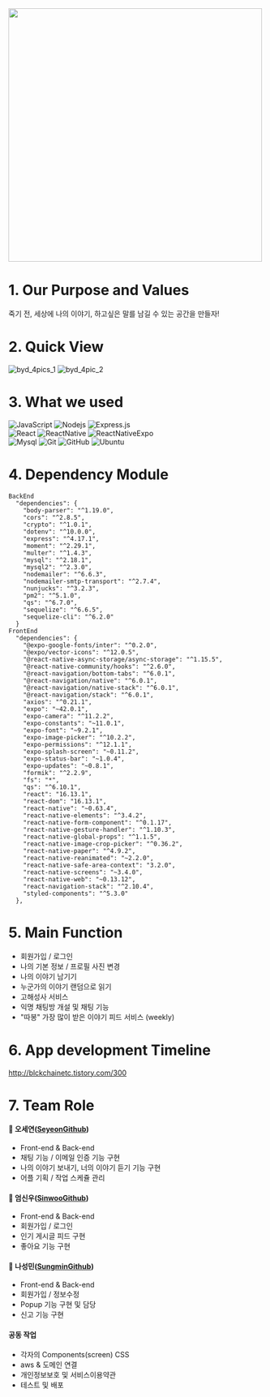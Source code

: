 <img src="http://user-images.githubusercontent.com/82620945/131205045-7427ca57-fc84-4454-a4e3-7d7ba539a959.jpg" width="500">

# 1. Our Purpose and Values

죽기 전, 세상에 나의 이야기, 하고싶은 말를 남길 수 있는 공간을 만들자!

# 2. Quick View

![byd_4pics_1](http://user-images.githubusercontent.com/82620945/131205965-3ac23a4d-51b1-4e94-8c90-3953535fada8.jpg)
![byd_4pic_2](http://user-images.githubusercontent.com/82620945/131205967-5dd60db5-45cd-4a12-8f5e-a19eeda5f547.jpg)

# 3. What we used

![JavaScript](http://img.shields.io/badge/-JavaScript-black?style=round-square&logo=javascript)
![Nodejs](http://img.shields.io/badge/-Nodejs-black?style=round-square&logo=Node.js)
![Express.js](http://img.shields.io/badge/-Express-black?style=round-square&logo=expressjs)
<br/>
![React](http://img.shields.io/badge/-React-black?style=round-square&logo=react)
![ReactNative](http://img.shields.io/badge/-ReactNative-black?style=round-square&logo=react)
![ReactNativeExpo](http://img.shields.io/badge/-ReactNativeExpo-black?style=round-square&logo=expo)
<br/>
![Mysql](http://img.shields.io/badge/-Mysql-black?style=round-square&logo=Mysql)
![Git](http://img.shields.io/badge/-Git-black?style=round-square&logo=git)
![GitHub](http://img.shields.io/badge/-GitHub-black?style=round-square&logo=github)
![Ubuntu](http://img.shields.io/badge/-Ubuntu-black?style=round-square&logo=ubuntu)

# 4. Dependency Module

```
BackEnd
  "dependencies": {
    "body-parser": "^1.19.0",
    "cors": "^2.8.5",
    "crypto": "^1.0.1",
    "dotenv": "^10.0.0",
    "express": "^4.17.1",
    "moment": "^2.29.1",
    "multer": "^1.4.3",
    "mysql": "^2.18.1",
    "mysql2": "^2.3.0",
    "nodemailer": "^6.6.3",
    "nodemailer-smtp-transport": "^2.7.4",
    "nunjucks": "^3.2.3",
    "pm2": "^5.1.0",
    "qs": "^6.7.0",
    "sequelize": "^6.6.5",
    "sequelize-cli": "^6.2.0"
  }
FrontEnd
  "dependencies": {
    "@expo-google-fonts/inter": "^0.2.0",
    "@expo/vector-icons": "^12.0.5",
    "@react-native-async-storage/async-storage": "^1.15.5",
    "@react-native-community/hooks": "^2.6.0",
    "@react-navigation/bottom-tabs": "^6.0.1",
    "@react-navigation/native": "^6.0.1",
    "@react-navigation/native-stack": "^6.0.1",
    "@react-navigation/stack": "^6.0.1",
    "axios": "^0.21.1",
    "expo": "~42.0.1",
    "expo-camera": "^11.2.2",
    "expo-constants": "~11.0.1",
    "expo-font": "~9.2.1",
    "expo-image-picker": "^10.2.2",
    "expo-permissions": "^12.1.1",
    "expo-splash-screen": "~0.11.2",
    "expo-status-bar": "~1.0.4",
    "expo-updates": "~0.8.1",
    "formik": "^2.2.9",
    "fs": "*",
    "qs": "^6.10.1",
    "react": "16.13.1",
    "react-dom": "16.13.1",
    "react-native": "~0.63.4",
    "react-native-elements": "^3.4.2",
    "react-native-form-component": "^0.1.17",
    "react-native-gesture-handler": "^1.10.3",
    "react-native-global-props": "^1.1.5",
    "react-native-image-crop-picker": "^0.36.2",
    "react-native-paper": "^4.9.2",
    "react-native-reanimated": "~2.2.0",
    "react-native-safe-area-context": "3.2.0",
    "react-native-screens": "~3.4.0",
    "react-native-web": "~0.13.12",
    "react-navigation-stack": "^2.10.4",
    "styled-components": "^5.3.0"
  },
```

# 5. Main Function

- 회원가입 / 로그인
- 나의 기본 정보 / 프로필 사진 변경
- 나의 이야기 남기기
- 누군가의 이야기 랜덤으로 읽기
- 고해성사 서비스
- 익명 채팅방 개설 및 채팅 기능
- "따봉" 가장 많이 받은 이야기 피드 서비스 (weekly)

# 6. App development Timeline

http://blckchainetc.tistory.com/300

# 7. Team Role

#### 🥑 오세연(<a href="http://github.com/ohse-emily">SeyeonGithub</a>)

- Front-end & Back-end
- 채팅 기능 / 이메일 인증 기능 구현
- 나의 이야기 보내기, 너의 이야기 듣기 기능 구현
- 어플 기획 / 작업 스케쥴 관리

#### 🥝 엄신우(<a href="http://github.com/dfassf">SinwooGithub</a>)

- Front-end & Back-end
- 회원가입 / 로그인
- 인기 게시글 피드 구현
- 좋아요 기능 구현

#### 🍏 나성민(<a href="http://github.com/Naseongmin07">SungminGithub</a>)

- Front-end & Back-end
- 회원가입 / 정보수정
- Popup 기능 구현 및 담당
- 신고 기능 구현

#### 공동 작업

- 각자의 Components(screen) CSS
- aws & 도메인 연결
- 개인정보보호 및 서비스이용약관
- 테스트 및 배포
